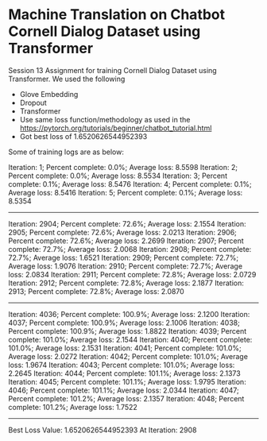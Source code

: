 # Machine Translation on Chatbot Cornell Dialog Dataset using Transformer
Session 13 Assignment for training Cornell Dialog Dataset using Transformer. We used the following

- Glove Embedding
- Dropout
- Transformer
- Use same loss function/methodology as used in the https://pytorch.org/tutorials/beginner/chatbot_tutorial.html
- Got best loss of 1.6520626544952393

Some of training logs are as below:

Iteration: 1; Percent complete: 0.0%; Average loss: 8.5598
Iteration: 2; Percent complete: 0.0%; Average loss: 8.5534
Iteration: 3; Percent complete: 0.1%; Average loss: 8.5476
Iteration: 4; Percent complete: 0.1%; Average loss: 8.5416
Iteration: 5; Percent complete: 0.1%; Average loss: 8.5354

--------------------------------------------------------------

Iteration: 2904; Percent complete: 72.6%; Average loss: 2.1554
Iteration: 2905; Percent complete: 72.6%; Average loss: 2.0213
Iteration: 2906; Percent complete: 72.6%; Average loss: 2.2699
Iteration: 2907; Percent complete: 72.7%; Average loss: 2.0068
Iteration: 2908; Percent complete: 72.7%; Average loss: 1.6521
Iteration: 2909; Percent complete: 72.7%; Average loss: 1.9076
Iteration: 2910; Percent complete: 72.7%; Average loss: 2.0834
Iteration: 2911; Percent complete: 72.8%; Average loss: 2.0729
Iteration: 2912; Percent complete: 72.8%; Average loss: 2.1877
Iteration: 2913; Percent complete: 72.8%; Average loss: 2.0870

----------------------------------------------------------------

Iteration: 4036; Percent complete: 100.9%; Average loss: 2.1200
Iteration: 4037; Percent complete: 100.9%; Average loss: 2.1006
Iteration: 4038; Percent complete: 100.9%; Average loss: 1.8822
Iteration: 4039; Percent complete: 101.0%; Average loss: 2.1544
Iteration: 4040; Percent complete: 101.0%; Average loss: 2.1531
Iteration: 4041; Percent complete: 101.0%; Average loss: 2.0272
Iteration: 4042; Percent complete: 101.0%; Average loss: 1.9674
Iteration: 4043; Percent complete: 101.0%; Average loss: 2.2645
Iteration: 4044; Percent complete: 101.1%; Average loss: 2.1373
Iteration: 4045; Percent complete: 101.1%; Average loss: 1.9795
Iteration: 4046; Percent complete: 101.1%; Average loss: 2.0344
Iteration: 4047; Percent complete: 101.2%; Average loss: 2.1357
Iteration: 4048; Percent complete: 101.2%; Average loss: 1.7522

--------------------------------------------------------------

Best Loss Value:  1.6520626544952393  At Iteration:  2908



